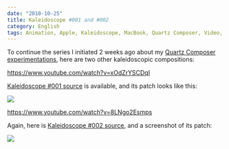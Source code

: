 ```yaml
---
date: "2010-10-25"
title: Kaleidoscope #001 and #002
category: English
tags: Animation, Apple, Kaleidoscope, MacBook, Quartz Composer, Video, Visual
---
```


To continue the series I initiated 2 weeks ago about my [Quartz Composer experimentations](https://kevin.deldycke.com/2010/10/export-quartz-composer-video/), here are two other kaleidoscopic compositions:

https://www.youtube.com/watch?v=xOdZrYSCDqI

[Kaleidoscope #001 source](https://kevin.deldycke.com/documents/kaleidoscope-001.qtz) is available, and its patch looks like this:

![](/uploads/2010/kaleidoscope-001-patch.png)

https://www.youtube.com/watch?v=8LNgo2Esmps

Again, here is [Kaleidoscope #002 source](https://kevin.deldycke.com/documents/kaleidoscope-002.qtz), and a screenshot of its patch:

![](/uploads/2010/kaleidoscope-002-patch.png)

